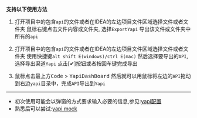 **支持以下使用方法**

1. 打开项目中的包含`api`的文件或者在IDEA的左边项目文件区域选择文件或者文件夹
    鼠标右键点击文件内容或文件夹, 选择`ExportYapi`
    导出该文件或文件夹中所有的`api`

2. 打开项目中的包含`api`的文件或者在IDEA的左边项目文件区域选择文件或者文件夹
    使用快捷键`alt shift E(windows)/ctrl E(mac)`
    然后选择要导出的`API`,选择导出渠道`Yapi`
    点击[✔]按钮或者按回车键完成导出
    
3. 鼠标点击最上方<kbd>Code</kbd> > <kbd>YapiDashBoard</kbd>
    然后就可以用鼠标将左边的`API`拖动到右边`yapi`目录中，完成`API`导出到`Yapi`

----

- 初次使用可能会以弹窗的方式要求输入必要的信息,参见:[yapi配置](/setting/yapi.html)
- 熟悉后可以尝试:[yapi mock](/setting/yapi-mock.html)

